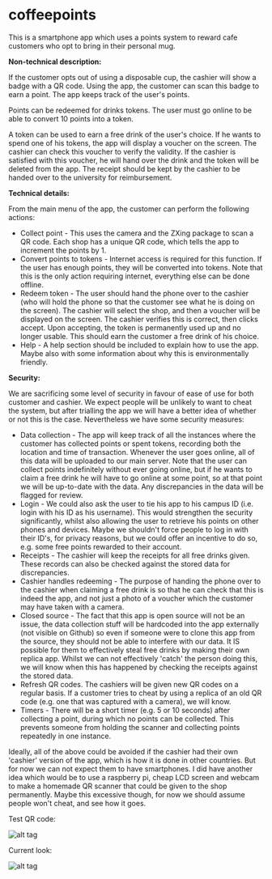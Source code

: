 # coffeepoints

This is a smartphone app which uses a points system to reward cafe customers who opt to bring in their personal mug.

<b> Non-technical description: </b>

If the customer opts out of using a disposable cup, the cashier will show a badge with a QR code. Using the app, the customer can scan this badge to earn a point. The app keeps track of the user's points.

Points can be redeemed for drinks tokens. The user must go online to be able to convert 10 points into a token.

A token can be used to earn a free drink of the user's choice. If he wants to spend one of his tokens, the app will display a voucher on the screen. The cashier can check this voucher to verify the validity. If the cashier is satisfied with this voucher, he will hand over the drink and the token will be deleted from the app. The receipt should be kept by the cashier to be handed over to the university for reimbursement.

<b> Technical details: </b>

From the main menu of the app, the customer can perform the following actions:

- Collect point - This uses the camera and the ZXing package to scan a QR code. Each shop has a unique QR code, which tells the app to increment the points by 1.
- Convert points to tokens - Internet access is required for this function. If the user has enough points, they will be converted into tokens. Note that this is the only action requiring internet, everything else can be done offline.
- Redeem token - The user should hand the phone over to the cashier (who will hold the phone so that the customer see what he is doing on the screen). The cashier will select the shop, and then a voucher will be displayed on the screen. The cashier verifies this is correct, then clicks accept. Upon accepting, the token is permanently used up and no longer usable. This should earn the customer a free drink of his choice.
- Help - A help section should be included to explain how to use the app. Maybe also with some information about why this is environmentally friendly.

<b> Security: </b>

We are sacrificing some level of security in favour of ease of use for both customer and cashier. We expect people will be unlikely to want to cheat the system, but after trialling the app we will have a better idea of whether or not this is the case. Nevertheless we have some security measures:

- Data collection - The app will keep track of all the instances where the customer has collected points or spent tokens, recording both the location and time of transaction. Whenever the user goes online, all of this data will be uploaded to our main server. Note that the user can collect points indefinitely without ever going online, but if he wants to claim a free drink he will have to go online at some point, so at that point we will be up-to-date with the data. Any discrepancies in the data will be flagged for review.
- Login - We could also ask the user to tie his app to his campus ID (i.e. login with his ID as his username). This would strengthen the security significantly, whilst also allowing the user to retrieve his points on other phones and devices. Maybe we shouldn't force people to log in with their ID's, for privacy reasons, but we could offer an incentive to do so, e.g. some free points rewarded to their account.
- Receipts - The cashier will keep the receipts for all free drinks given. These records can also be checked against the stored data for discrepancies.
- Cashier handles redeeming - The purpose of handing the phone over to the cashier when claiming a free drink is so that he can check that this is indeed the app, and not just a photo of a voucher which the customer may have taken with a camera.
- Closed source - The fact that this app is open source will not be an issue, the data collection stuff will be hardcoded into the app externally (not visible on Github) so even if someone were to clone this app from the source, they should not be able to interfere with our data. It IS possible for them to effectively steal free drinks by making their own replica app. Whilst we can not effectively 'catch' the person doing this, we will know when this has happened by checking the receipts against the stored data.
- Refresh QR codes. The cashiers will be given new QR codes on a regular basis. If a customer tries to cheat by using a replica of an old QR code (e.g. one that was captured with a camera), we will know.
- Timers - There will be a short timer (e.g. 5 or 10 seconds) after collecting a point, during which no points can be collected. This prevents someone from holding the scanner and collecting points repeatedly in one instance.

Ideally, all of the above could be avoided if the cashier had their own 'cashier' version of the app, which is how it is done in other countries. But for now we can not expect them to have smartphones. I did have another idea which would be to use a raspberry pi, cheap LCD screen and webcam to make a homemade QR scanner that could be given to the shop permanently. Maybe this excessive though, for now we should assume people won't cheat, and see how it goes.

Test QR code: 

![alt tag](https://cloud.githubusercontent.com/assets/7933725/12876131/85df0ad4-ce0b-11e5-9a9e-9c9845747f73.png)

Current look:

![alt tag](https://cloud.githubusercontent.com/assets/7933725/12876161/2dda21ba-ce0c-11e5-9110-442ba4c20173.png)
